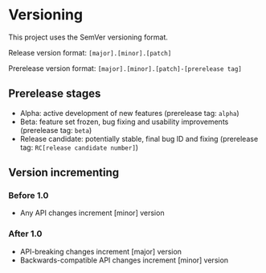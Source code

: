 # Versioning
This project uses the SemVer versioning format.

Release version format: `[major].[minor].[patch]`

Prerelease version format: `[major].[minor].[patch]-[prerelease tag]`

## Prerelease stages
- Alpha: active development of new features (prerelease tag: `alpha`)
- Beta: feature set frozen, bug fixing and usability improvements (prerelease tag: `beta`)
- Release candidate: potentially stable, final bug ID and fixing (prerelease tag: `RC[release candidate number]`)

## Version incrementing
### Before 1.0
- Any API changes increment [minor] version

### After 1.0
- API-breaking changes increment [major] version
- Backwards-compatible API changes increment [minor] version
